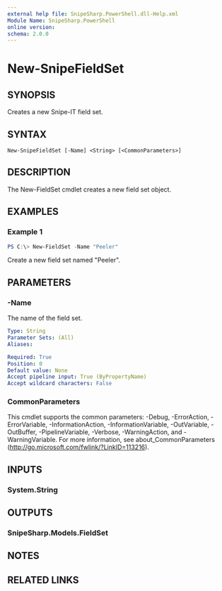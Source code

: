 ```yaml
---
external help file: SnipeSharp.PowerShell.dll-Help.xml
Module Name: SnipeSharp.PowerShell
online version:
schema: 2.0.0
---
```


# New-SnipeFieldSet

## SYNOPSIS
Creates a new Snipe-IT field set.

## SYNTAX

```
New-SnipeFieldSet [-Name] <String> [<CommonParameters>]
```

## DESCRIPTION
The New-FieldSet cmdlet creates a new field set object.

## EXAMPLES

### Example 1
```powershell
PS C:\> New-FieldSet -Name "Peeler"
```

Create a new field set named "Peeler".

## PARAMETERS

### -Name
The name of the field set.

```yaml
Type: String
Parameter Sets: (All)
Aliases:

Required: True
Position: 0
Default value: None
Accept pipeline input: True (ByPropertyName)
Accept wildcard characters: False
```

### CommonParameters
This cmdlet supports the common parameters: -Debug, -ErrorAction, -ErrorVariable, -InformationAction, -InformationVariable, -OutVariable, -OutBuffer, -PipelineVariable, -Verbose, -WarningAction, and -WarningVariable. For more information, see about_CommonParameters (http://go.microsoft.com/fwlink/?LinkID=113216).

## INPUTS

### System.String

## OUTPUTS

### SnipeSharp.Models.FieldSet

## NOTES

## RELATED LINKS
